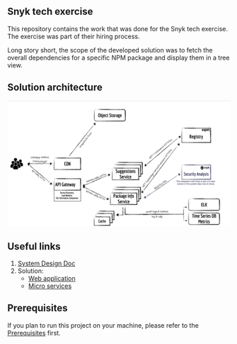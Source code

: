 ## Snyk tech exercise

This repository contains the work that was done for the Snyk tech exercise. The exercise was part of their hiring process.

Long story short, the scope of the developed solution was to fetch the overall dependencies for a specific NPM package and display them in a tree view.

## Solution architecture

![Solution architecture](docs/diagram.png)

## Useful links

1. [System Design Doc](docs/early-design.md)
1. Solution:
    - [Web application](webapp)
    - [Micro services](services)

## Prerequisites

If you plan to run this project on your machine, please refer to the [Prerequisites](PREREQUISITES.md) first.
